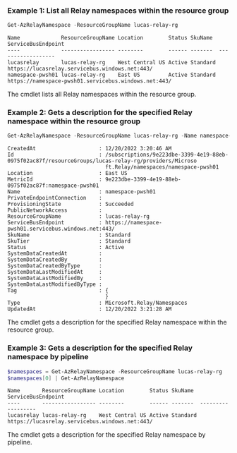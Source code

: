 ### Example 1: List all Relay namespaces within the resource group
```powershell
Get-AzRelayNamespace -ResourceGroupName lucas-relay-rg
```

```output
Name             ResourceGroupName Location        Status SkuName  ServiceBusEndpoint
----             ----------------- --------        ------ -------  ------------------
lucasrelay       lucas-relay-rg    West Central US Active Standard https://lucasrelay.servicebus.windows.net:443/
namespace-pwsh01 lucas-relay-rg    East US         Active Standard https://namespace-pwsh01.servicebus.windows.net:443/
```

The cmdlet lists all Relay namespaces within the resource group.

### Example 2: Gets a description for the specified Relay namespace within the resource group
```powershell
Get-AzRelayNamespace -ResourceGroupName lucas-relay-rg -Name namespace-pwsh01 | fl
```

```output
CreatedAt                    : 12/20/2022 3:20:46 AM
Id                           : /subscriptions/9e223dbe-3399-4e19-88eb-0975f02ac87f/resourceGroups/lucas-relay-rg/providers/Microso
                               ft.Relay/namespaces/namespace-pwsh01
Location                     : East US
MetricId                     : 9e223dbe-3399-4e19-88eb-0975f02ac87f:namespace-pwsh01
Name                         : namespace-pwsh01
PrivateEndpointConnection    : 
ProvisioningState            : Succeeded
PublicNetworkAccess          : 
ResourceGroupName            : lucas-relay-rg
ServiceBusEndpoint           : https://namespace-pwsh01.servicebus.windows.net:443/
SkuName                      : Standard
SkuTier                      : Standard
Status                       : Active
SystemDataCreatedAt          : 
SystemDataCreatedBy          : 
SystemDataCreatedByType      : 
SystemDataLastModifiedAt     : 
SystemDataLastModifiedBy     : 
SystemDataLastModifiedByType : 
Tag                          : {
                               }
Type                         : Microsoft.Relay/Namespaces
UpdatedAt                    : 12/20/2022 3:21:28 AM
```

The cmdlet gets a description for the specified Relay namespace within the resource group.

### Example 3: Gets a description for the specified Relay namespace by pipeline
```powershell
$namespaces = Get-AzRelayNamespace -ResourceGroupName lucas-relay-rg 
$namespaces[0] | Get-AzRelayNamespace
```

```output
Name       ResourceGroupName Location        Status SkuName  ServiceBusEndpoint
----       ----------------- --------        ------ -------  ------------------
lucasrelay lucas-relay-rg    West Central US Active Standard https://lucasrelay.servicebus.windows.net:443/
```

The cmdlet gets a description for the specified Relay namespace by pipeline.